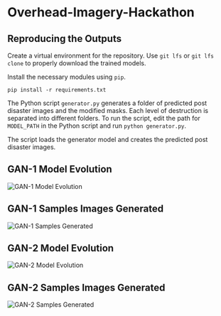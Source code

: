 # Overhead-Imagery-Hackathon

## Reproducing the Outputs
Create a virtual environment for the repository. Use ```git lfs``` or ```git lfs clone``` to properly download the trained models. 

Install the necessary modules using `pip`.

```pip install -r requirements.txt```

The Python script `generator.py` generates a folder of predicted post disaster images and the modified masks. Each level of destruction is separated into different folders. To run the script, edit the path for `MODEL_PATH` in the Python script and run `python generator.py`.

The script loads the generator model and creates the predicted post disaster images.


## GAN-1 Model Evolution
![GAN-1 Model Evolution](gifs/gif_GAN_1.gif)

## GAN-1 Samples Images Generated
![GAN-1 Samples Generated](gifs/gif_GAN_1_1775.gif)

## GAN-2 Model Evolution
![GAN-2 Model Evolution](gifs/gif_GAN_2.gif)

## GAN-2 Samples Images Generated
![GAN-2 Samples Generated](gifs/gif_GAN_2_500.gif)
